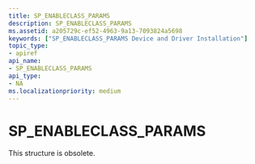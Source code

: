 ```yaml
---
title: SP_ENABLECLASS_PARAMS
description: SP_ENABLECLASS_PARAMS
ms.assetid: a205729c-ef52-4963-9a13-7093824a5698
keywords: ["SP_ENABLECLASS_PARAMS Device and Driver Installation"]
topic_type:
- apiref
api_name:
- SP_ENABLECLASS_PARAMS
api_type:
- NA
ms.localizationpriority: medium
---
```


# SP_ENABLECLASS_PARAMS


This structure is obsolete.

 

 






